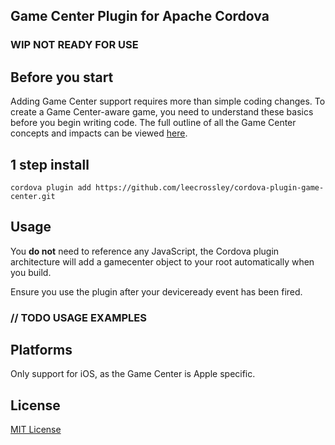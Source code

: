 ## Game Center Plugin for Apache Cordova

### **WIP** NOT READY FOR USE

## Before you start

Adding Game Center support requires more than simple coding changes. To create a Game Center-aware game, you need to understand these basics before you begin writing code. The full outline of all the Game Center concepts and impacts can be viewed [here](https://developer.apple.com/library/ios/documentation/NetworkingInternet/Conceptual/GameKit_Guide/GameCenterOverview/GameCenterOverview.html).

## 1 step install

```
cordova plugin add https://github.com/leecrossley/cordova-plugin-game-center.git
```

## Usage

You **do not** need to reference any JavaScript, the Cordova plugin architecture will add a gamecenter object to your root automatically when you build.

Ensure you use the plugin after your deviceready event has been fired.

### // TODO USAGE EXAMPLES

## Platforms

Only support for iOS, as the Game Center is Apple specific.

## License

[MIT License](http://ilee.mit-license.org)